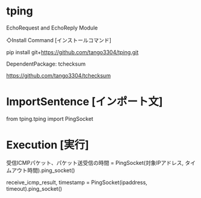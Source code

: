 # tping
EchoRequest and EchoReply Module

◇Install Command [インストールコマンド]

pip install git+https://github.com/tango3304/tping.git

DependentPackage: tchecksum

https://github.com/tango3304/tchecksum

# ImportSentence [インポート文]

from tping.tping import PingSocket

# Execution [実行]

受信ICMPパケット、パケット送受信の時間 = PingSocket(対象IPアドレス, タイムアウト時間).ping_socket()

receive_icmp_result, timestamp = PingSocket(ipaddress, timeout).ping_socket()
